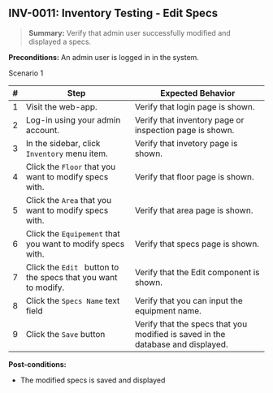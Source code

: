 ## **INV-0011:** Inventory Testing - Edit Specs  

> **Summary:** Verify that admin user successfully modified and displayed a specs.  <br>

**Preconditions:** An admin user is logged in in the system.

Scenario 1 

 | \# | Step | Expected Behavior | 
 |----|------|-------------------| 
 |  1 |  Visit the web-app.    | Verify that login page is shown.  | 
 |  2 |  Log-in using your admin account.   | Verify that inventory page or inspection page is shown.   | 
 |  3 |  In the sidebar, click `Inventory` menu item.   | Verify that invetory page is shown.   |
 |  4 |  Click the `Floor` that you want to modify specs with.   | Verify that floor page  is  shown.   |  
 |  5 |  Click the `Area` that you want to modify specs with.   | Verify that area page  is  shown.   |
 |  6 |  Click the `Equipement` that you want to modify specs with.   | Verify that specs page  is  shown.   |
 |  7 |  Click the `Edit ` button to the specs that you want to modify.   | Verify that the Edit component is shown.   |  
 |  8 | Click the `Specs Name` text field   | Verify that you can input the equipment name.   | 
 |  9 | Click the `Save` button | Verify that the specs that you modified is saved in the database and displayed. |
 
**Post-conditions:**  

 - The modified specs is saved and displayed
